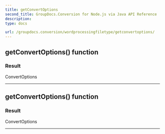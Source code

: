 ```yaml
---
title: getConvertOptions
second_title: GroupDocs.Conversion for Node.js via Java API Reference
description: 
type: docs

url: /groupdocs.conversion/wordprocessingfiletype/getconvertoptions/
---
```


## getConvertOptions()  function


### Result
ConvertOptions


---


## getConvertOptions()  function


### Result
ConvertOptions


---


